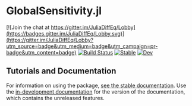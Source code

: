 # GlobalSensitivity.jl

[![Join the chat at https://gitter.im/JuliaDiffEq/Lobby](https://badges.gitter.im/JuliaDiffEq/Lobby.svg)](https://gitter.im/JuliaDiffEq/Lobby?utm_source=badge&utm_medium=badge&utm_campaign=pr-badge&utm_content=badge)
[![Build Status](https://travis-ci.com/SciML/GlobalSensitivity.jl.svg?branch=master)](https://travis-ci.com/SciML/GlobalSensitivity.jl)
[![Stable](https://img.shields.io/badge/docs-stable-blue.svg)](http://globalsensitivity.sciml.ai/stable/)
[![Dev](https://img.shields.io/badge/docs-dev-blue.svg)](http://globalsensitivity.sciml.ai/dev/)

## Tutorials and Documentation

For information on using the package,
[see the stable documentation](https://globalsensitivity.sciml.ai/stable/). Use the
[in-development documentation](https://globalsensitivity.sciml.ai/dev/) for the version of
the documentation, which contains the unreleased features.

